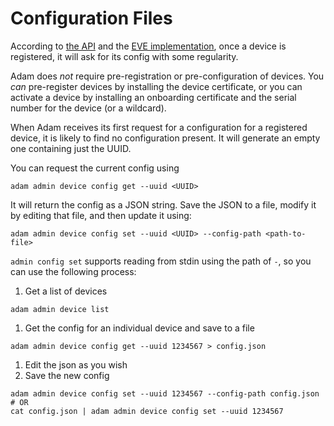 # Configuration Files

According to [the API](http://github.com/lf-edge/eve/blob/master/api/API.md) and the [EVE implementation](http://github.com/lf-edge/eve), once a device is registered, it will ask for its config with some regularity.

Adam does _not_ require pre-registration or pre-configuration of devices. You _can_ pre-register devices by installing the device certificate, or you can activate a device by installing an onboarding certificate and the serial number for the device (or a wildcard).

When Adam receives its first request for a configuration for a registered device, it is likely to find no configuration present. It will generate an empty one containing just the UUID. 

You can request the current config using 

```
adam admin device config get --uuid <UUID>
```

It will return the config as a JSON string. Save the JSON to a file, modify it by editing that file, and then update it using:

```
adam admin device config set --uuid <UUID> --config-path <path-to-file>
```

`admin config set` supports reading from stdin using the path of `-`, so you can use the following process:

1. Get a list of devices

```
adam admin device list
```

1. Get the config for an individual device and save to a file

```
adam admin device config get --uuid 1234567 > config.json
```

1. Edit the json as you wish
1. Save the new config

```
adam admin device config set --uuid 1234567 --config-path config.json
# OR
cat config.json | adam admin device config set --uuid 1234567
```

